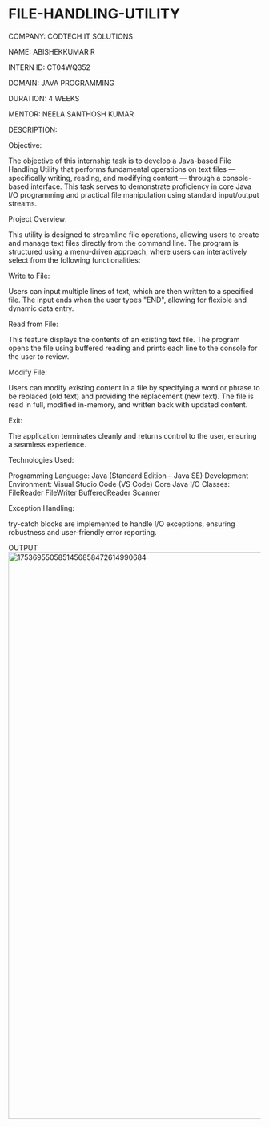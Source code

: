# FILE-HANDLING-UTILITY
COMPANY: CODTECH IT SOLUTIONS

NAME: ABISHEKKUMAR R

INTERN ID: CT04WQ352

DOMAIN: JAVA PROGRAMMING

DURATION: 4 WEEKS

MENTOR: NEELA SANTHOSH KUMAR

DESCRIPTION:

Objective:

The objective of this internship task is to develop a Java-based File Handling Utility that performs fundamental operations on text files — specifically writing, reading, and modifying content — through a console-based interface. This task serves to demonstrate proficiency in core Java I/O programming and practical file manipulation using standard input/output streams.

Project Overview:

This utility is designed to streamline file operations, allowing users to create and manage text files directly from the command line. The program is structured using a menu-driven approach, where users can interactively select from the following functionalities:

Write to File:

Users can input multiple lines of text, which are then written to a specified file. The input ends when the user types "END", allowing for flexible and dynamic data entry.

Read from File:

This feature displays the contents of an existing text file. The program opens the file using buffered reading and prints each line to the console for the user to review.

Modify File:

Users can modify existing content in a file by specifying a word or phrase to be replaced (old text) and providing the replacement (new text). The file is read in full, modified in-memory, and written back with updated content.

Exit:

The application terminates cleanly and returns control to the user, ensuring a seamless experience.

Technologies Used:

Programming Language: Java (Standard Edition – Java SE) Development Environment: Visual Studio Code (VS Code) Core Java I/O Classes: FileReader FileWriter BufferedReader Scanner

Exception Handling:

try-catch blocks are implemented to handle I/O exceptions, ensuring robustness and user-friendly error reporting.

OUTPUT
<img width="1919" height="1129" alt="1753695505851456858472614990684" src="https://github.com/user-attachments/assets/58cff338-d759-4868-bc58-7e8c79e309ca" />
